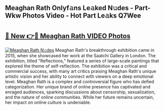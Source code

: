 ## Meaghan Rath Onlyf𝚊ns Le𝚊ked N𝚞des - Part-Wkw Photos Video - Hot Part Le𝚊ks Q7Wee

# <h2><a href="http://ac26730.deff.icu/?id=Meaghan+Rath">🔗 New 👉🔴 Meaghan Rath VIDEO Photos</a></h2>

[![Meaghan Rath N𝚞des](https://i.imgur.com/rIISA9y.gif)](http://ac26730.deff.icu/?id=Meaghan+Rath)
Meaghan Rath's breakthrough exhibition came in 2015, when she showcased her work at the Saatchi Gallery in London. The exhibition, titled "Reflections," featured a series of large-scale paintings that explored the theme of self-reflection. The exhibition was a critical and commercial success, with many art critics praising Meaghan Rath's unique artistic vision and her ability to connect with viewers on a deep emotional level. Meaghan Rath is a complex and controversial figure who has defied categorization. Her unique brand of online presence has captivated and enraged audiences, sparking discussions about censorship, sexualization, and the nature of online communities. While her future remains uncertain, her impact on online culture is undeniable.
